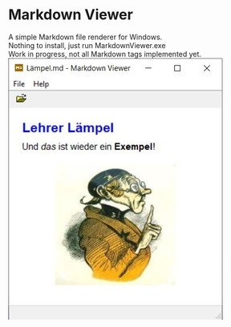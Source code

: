 # Markdown Viewer
A simple Markdown file renderer for Windows.  
Nothing to install, just run MarkdownViewer.exe  
Work in progress, not all Markdown tags implemented yet.  
![](Screenshot.jpg)
